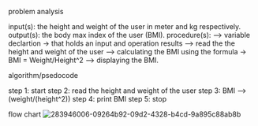 problem analysis

input(s): the height and weight of the user in meter and kg respectively.
output(s): the body max index of the user  (BMI).
procedure(s): 
--> variable declartion -> that holds an input and operation results 
--> read the  the height and weight of the user
--> calculating the BMI using the formula -> BMI = Weight/Height^2
--> displaying the BMI.
                       
algorithm/psedocode

step 1: start
step 2: read the height and weight of the user
step 3: BMI --> (weight/(height^2))
step 4: print BMI
step 5: stop

flow chart
![283946006-09264b92-09d2-4328-b4cd-9a895c88ab8b](https://github.com/SWEG-2015EC-Batch/Akir-Coders/assets/149458119/961dd9e3-9ac9-423e-945d-a5f66e0bda6f)

